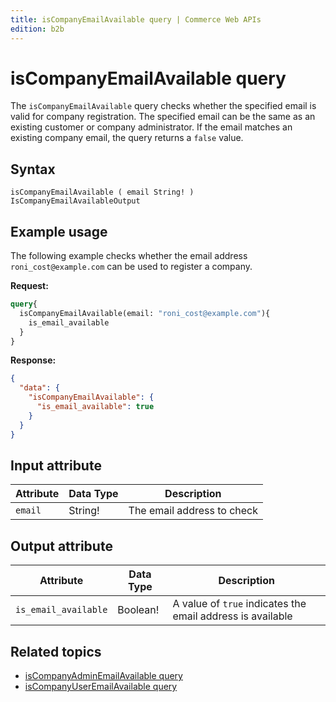 ```yaml
---
title: isCompanyEmailAvailable query | Commerce Web APIs
edition: b2b
---
```


# isCompanyEmailAvailable query

The `isCompanyEmailAvailable` query checks whether the specified email is valid for company registration. The specified email can be the same as an existing customer or company administrator. If the email matches an existing company email, the query returns a `false` value.

## Syntax

`isCompanyEmailAvailable ( email String! ) IsCompanyEmailAvailableOutput`

## Example usage

The following example checks whether the email address `roni_cost@example.com` can be used to register a company.

**Request:**

```graphql
query{
  isCompanyEmailAvailable(email: "roni_cost@example.com"){
    is_email_available
  }
}
```

**Response:**

```json
{
  "data": {
    "isCompanyEmailAvailable": {
      "is_email_available": true
    }
  }
}
```

## Input attribute

Attribute |  Data Type | Description
--- | --- | ---
`email` | String! | The email address to check

## Output attribute

Attribute |  Data Type | Description
--- | --- | ---
`is_email_available` | Boolean! | A value of `true` indicates the email address is available

## Related topics

*  [isCompanyAdminEmailAvailable query](is-company-admin-email-available.md)
*  [isCompanyUserEmailAvailable query](is-company-user-email-available.md)
